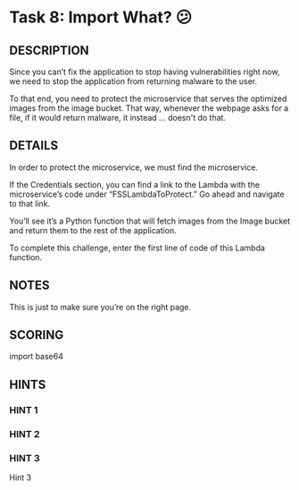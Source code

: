 # Task 8: Import What? 😕

## DESCRIPTION

Since you can’t fix the application to stop having vulnerabilities right now, we need to stop the application from returning malware to the user.

To that end, you need to protect the microservice that serves the optimized images from the image bucket. That way, whenever the webpage asks for a file, if it would return malware, it instead … doesn't do that.

## DETAILS

In order to protect the microservice, we must find the microservice.

If the Credentials section, you can find a link to the Lambda with the microservice’s code under “FSSLambdaToProtect.” Go ahead and navigate to that link.

You’ll see it’s a Python function that will fetch images from the Image bucket and return them to the rest of the application.

To complete this challenge, enter the first line of code of this Lambda function.

## NOTES

This is just to make sure you’re on the right page.

## SCORING

import base64

## HINTS

### HINT 1

### HINT 2

### HINT 3

Hint 3
